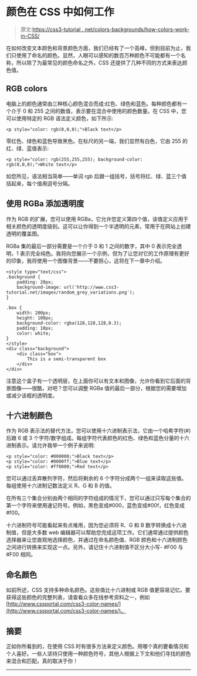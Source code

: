# 颜色在 CSS 中如何工作

> 原文:[https://css3-tutorial . net/colors-backgrounds/how-colors-work-in-CSS/](https://css3-tutorial.net/colors-backgrounds/how-colors-work-in-css/)

在如何改变文本颜色和背景颜色方面，我们已经有了一个高峰，但到目前为止，我们只使用了命名的颜色。显然，人眼可以感知的数百万种颜色不可能都有一个名称，所以除了为最常见的颜色命名之外，CSS 还提供了几种不同的方式来表达颜色值。

## RGB colors

电脑上的颜色通常由三种核心颜色混合而成:红色、绿色和蓝色。每种颜色都有一个介于 0 和 255 之间的数值，表示要在混合中使用的颜色数量。在 CSS 中，您可以使用特定的 RGB 语法定义颜色，如下所示:

```
<p style="color: rgb(0,0,0);">Black text</p>
```

零红色、绿色和蓝色导致黑色。在标尺的另一端，我们显然有白色，它由 255 的红、绿、蓝值表示:

```
<p style="color: rgb(255,255,255); background-color: rgb(0,0,0);">White text</p>
```

<input type="hidden" name="IL_IN_ARTICLE">

如您所见，语法相当简单——单词 rgb 后跟一组括号，括号将红、绿、蓝三个值括起来，每个值用逗号分隔。

## 使用 RGBa 添加透明度

作为 RGB 的扩展，您可以使用 RGBa，它允许您定义第四个值，该值定义应用于相关颜色的透明度级别。这可以让你得到一个半透明的元素，常用于在网站上创建透明的覆盖图。

RGBa 集的最后一部分需要是一个介于 0 和 1 之间的数字，其中 0 表示完全透明，1 表示完全纯色。我将向您展示一个示例，但为了让您对它的工作原理有更好的印象，我将使用一个图像背景——不要担心，这将在下一章中介绍。

```
<style type="text/css">
.background {
	padding: 20px;
	background-image: url('http://www.css3-tutorial.net/images/random_grey_variations.png');
}

.box {
	width: 200px;
	height: 100px;
	background-color: rgba(128,128,128,0.3);
	padding: 10px;
	color: white;
}
</style>
<div class="background">
	<div class="box">
		This is a semi-transparent box
	</div>
</div>
```

注意这个盒子有一个透明层，在上面你可以有文本和图像，允许你看到它后面的背景图像——很酷，对吧？您可以调整 RGBa 值的最后一部分，根据您的需要增加或减少该框的透明度。

## 十六进制颜色

作为 RGB 表示法的替代方法，您可以使用十六进制表示法，它由一个哈希字符(#)后跟 6 或 3 个字符/数字组成。每组字符代表颜色的红色、绿色和蓝色分量的十六进制表示。请允许我举一个例子来说明:

```
<p style="color: #000000;">Black text</p>
<p style="color: #0000ff;">Blue text</p>
<p style="color: #ff0000;">Red text</p>
```

您可以通过丢弃散列字符，然后将剩余的 6 个字符分成两个一组来读取这些值。每组使用十六进制记数法定义 R、G 和 B 的值。

在所有三个集合分别由两个相同的字符组成的情况下，您可以通过只写每个集合的第一个字符来使用速记符号。例如，黑色变成#000，蓝色变成#00f，红色变成#f00。

十六进制符号可能看起来有点难用，因为您必须将 R、G 和 B 数字转换成十六进制值，但是大多数 web 编辑器可以帮助您完成这项工作。它们通常通过提供颜色选择器来让您直观地选择颜色，并通过在命名颜色值、RGB 颜色和十六进制颜色之间进行转换来实现这一点。另外，请记住十六进制值不区分大小写- #F00 与#F00 相同。

## 命名颜色

如前所述，CSS 支持多种命名颜色。这些值比十六进制或 RGB 值更容易记忆。要获得这些颜色的完整列表，请查看众多在线参考资料之一，例如[http://www.cssportal.com/css3-color-names/](http://www.cssportal.com/css3-color-names/)。

## 摘要

正如你所看到的，在使用 CSS 时有很多方法来定义颜色。用哪个真的要看情况和个人喜好。一些人坚持只使用一种颜色符号，其他人根据上下文和他们寻找的颜色来混合和匹配。真的取决于你！

* * *